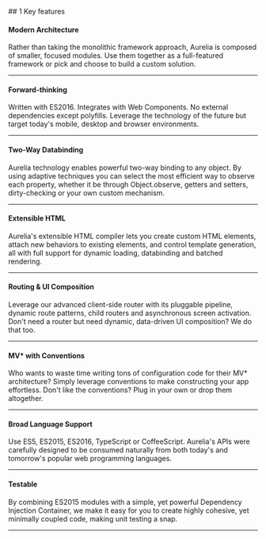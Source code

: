 <br>
## 1 Key features
<br>

#### Modern Architecture

Rather than taking the monolithic framework approach, Aurelia is composed of smaller, focused modules. Use them together as a full-featured framework or pick and choose to build a custom solution.

* * *

#### Forward-thinking

Written with ES2016. Integrates with Web Components. No external dependencies except polyfills. Leverage the technology of the future but target today's mobile, desktop and browser environments.

* * *

#### Two-Way Databinding

Aurelia technology enables powerful two-way binding to any object. By using adaptive techniques you can select the most efficient way to observe each property, whether it be through Object.observe, getters and setters, dirty-checking or your own custom mechanism.

* * *

#### Extensible HTML

Aurelia's extensible HTML compiler lets you create custom HTML elements, attach new behaviors to existing elements, and control template generation, all with full support for dynamic loading, databinding and batched rendering.

* * *

#### Routing & UI Composition

Leverage our advanced client-side router with its pluggable pipeline, dynamic route patterns, child routers and asynchronous screen activation. Don't need a router but need dynamic, data-driven UI composition? We do that too.

* * *

#### MV* with Conventions

Who wants to waste time writing tons of configuration code for their MV* architecture? Simply leverage conventions to make constructing your app effortless. Don't like the conventions? Plug in your own or drop them altogether.

* * *

#### Broad Language Support

Use ES5, ES2015, ES2016, TypeScript or CoffeeScript. Aurelia's APIs were carefully designed to be consumed naturally from both today's and tomorrow's popular web programming languages.

* * *

#### Testable

By combining ES2015 modules with a simple, yet powerful Dependency Injection Container, we make it easy for you to create highly cohesive, yet minimally coupled code, making unit testing a snap.

* * *

